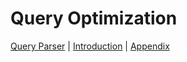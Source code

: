 # Query Optimization

[Query Parser](4_query_parser.md) | [Introduction](../README.md) | [Appendix](6_appendix.md)

